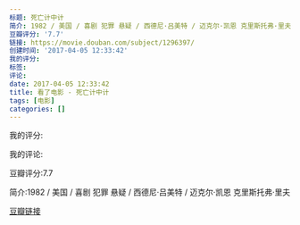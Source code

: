 ```yaml
---
标题: 死亡计中计
简介: 1982 / 美国 / 喜剧 犯罪 悬疑 / 西德尼·吕美特 / 迈克尔·凯恩 克里斯托弗·里夫
豆瓣评分: '7.7'
链接: https://movie.douban.com/subject/1296397/
创建时间: '2017-04-05 12:33:42'
我的评分:
标签:
评论:
date: 2017-04-05 12:33:42
title: 看了电影 - 死亡计中计
tags: [电影]
categories: []
---
```


我的评分:

我的评论:

豆瓣评分:7.7

简介:1982 / 美国 / 喜剧 犯罪 悬疑 / 西德尼·吕美特 / 迈克尔·凯恩 克里斯托弗·里夫

[豆瓣链接](https://movie.douban.com/subject/1296397/)


